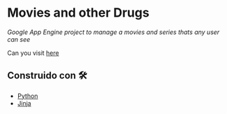 # Movies and other Drugs

_Google App Engine project to manage a movies and series thats any user can see_

Can you visit [here](https://moviesandotherdrugs.com)


## Construido con 🛠️

* [Python](https://www.python.org/) 
* [Jinja](http://jinja.pocoo.org/docs/2.10)


